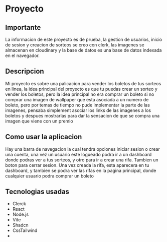 # Proyecto

## Importante

La informacion de este proyecto es de prueba, la gestion de usuarios, inicio de sesion y creacion de sorteos se creo con clerk, las imagenes se almacenan en cloudinary y la base de datos es una base de datos indexada en el navegador.

## Descripcion

Mi proyecto es sobre una palicacion para vender los boletos de tus sorteos en linea, la idea principal del proyecto es que tu puedas crear un sorteo y vender los boletos, pero la idea principal no era comprar un boleto si no comprar una imagen de wallpaper que esta asociada a un numero de boleto, pero por temas de tiempo no pude implementar la parte de las imagenes, pensaba simplement asociar los links de las imagenes a los boletos y despues mostrarlas para dar la sensacion de que se compra una imagen que viene con un premio

## Como usar la aplicacion

Hay una barra de navegacion la cual tendra opciones iniciar sesion o crear una cuenta, una vez un usuario este logueado podra ir a un dashboard donde podras ver a tus sorteos, y otro para ir a crear una rifa. Tambien un boton para cerrar sesion.
Una vez creada la rifa, esta aparecera en tu dashboard, y tambien se podra ver las rifas en la pagina principal, donde cualquier usuario podra comprar un boleto

## Tecnologias usadas

- Clerck
- React
- Node.js
- Vite
- Shadcn
- CssTailwind
-
